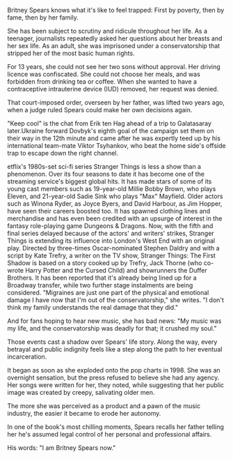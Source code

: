 Britney Spears knows what it's like to feel trapped: First by poverty, then by fame, then by her family.

She has been subject to scrutiny and ridicule throughout her life. As a teenager, journalists repeatedly asked her questions about her breasts and her sex life. As an adult, she was imprisoned under a conservatorship that stripped her of the most basic human rights.

For 13 years, she could not see her two sons without approval. Her driving licence was confiscated. She could not choose her meals, and was forbidden from drinking tea or coffee. When she wanted to have a contraceptive intrauterine device (IUD) removed, her request was denied.

That court-imposed order, overseen by her father, was lifted two years ago, when a judge ruled Spears could make her own decisions again.

"Keep cool" is the chat from Erik ten Hag ahead of a trip to Galatasaray later.Ukraine forward Dovbyk's eighth goal of the campaign set them on their way in the 12th minute and came after he was expertly teed up by his international team-mate Viktor Tsyhankov, who beat the home side's offside trap to escape down the right channel.



etflix's 1980s-set sci-fi series Stranger Things is less a show than a phenomenon. Over its four seasons to date it has become one of the streaming service's biggest global hits. It has made stars of some of its young cast members such as 19-year-old Millie Bobby Brown, who plays Eleven, and 21-year-old Sadie Sink who plays "Max" Mayfield. Older actors such as Winona Ryder, as Joyce Byers, and David Harbour, as Jim Hopper, have seen their careers boosted too. It has spawned clothing lines and merchandise and has even been credited with an upsurge of interest in the fantasy role-playing game Dungeons & Dragons. Now, with the fifth and final series delayed because of the actors' and writers' strikes, Stranger Things is extending its influence into London's West End with an original play. Directed by three-times Oscar-nominated Stephen Daldry and with a script by Kate Trefry, a writer on the TV show, Stranger Things: The First Shadow is based on a story cooked up by Trefry, Jack Thorne (who co-wrote Harry Potter and the Cursed Child) and showrunners the Duffer Brothers. It has been reported that it's already being lined up for a Broadway transfer, while two further stage instalments are being considered.
"Migraines are just one part of the physical and emotional damage I have now that I'm out of the conservatorship," she writes. "I don't think my family understands the real damage that they did."

And for fans hoping to hear new music, she has bad news: "My music was my life, and the conservatorship was deadly for that; it crushed my soul."

Those events cast a shadow over Spears' life story. Along the way, every betrayal and public indignity feels like a step along the path to her eventual incarceration.

It began as soon as she exploded onto the pop charts in 1998. She was an overnight sensation, but the press refused to believe she had any agency. Her songs were written for her, they noted, while suggesting that her public image was created by creepy, salivating older men.

The more she was perceived as a product and a pawn of the music industry, the easier it became to erode her autonomy.

In one of the book's most chilling moments, Spears recalls her father telling her he's assumed legal control of her personal and professional affairs.

His words: "I am Britney Spears now."
